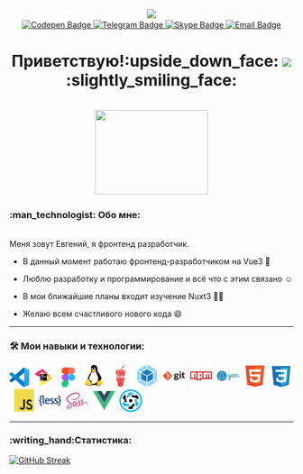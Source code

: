 <div id="header" align="center">
  
  <img src="https://user-images.githubusercontent.com/77696871/177855602-2f1488aa-7da9-4459-9446-9b0f795524c3.png" width="400"/>
</div>
<div id="badges" align="center">
  <a href="https://codepen.io/your-work">
    <img src="https://img.shields.io/badge/codepen-black?style=for-the-badge&logo=codepen&logoColor=white" alt="Codepen Badge"/>
  </a>
  <a href="https://t.me/Evg_14">
    <img src="https://img.shields.io/badge/telegram-black?style=for-the-badge&logo=telegram&logoColor=white" alt="Telegram Badge"/>
  </a>
  <a href="https://join.skype.com/invite/lL0Tr1ceiSqf">
    <img src="https://img.shields.io/badge/skype-black?style=for-the-badge&logo=skype&logoColor=white" alt="Skype Badge"/>
  </a>
  <a href="mailto:zuevevgen93@mail.ru">
    <img src="https://img.shields.io/badge/email-black?style=for-the-badge&logo=email&logoColor=black" alt="Email Badge"/>
  </a>
</div>
<h1 align="center">
  Приветствую!:upside_down_face:
  <img src="https://media.giphy.com/media/hvRJCLFzcasrR4ia7z/giphy.gif" width="30px"/>
  :slightly_smiling_face:
</h1>
<br>
<div align="center">
  <img src="https://media.giphy.com/media/HscDLzkO8EOTmgkhQP/giphy.gif" width="200" height="150"/>
</div>
<h3>:man_technologist: Обо мне:</h3> <br>
Меня зовут Евгений, я фронтенд разработчик.

- В данный момент работаю фронтенд-разработчиком на Vue3 :slightly_smiling_face:

- Люблю разработку и программирование и всё что с этим связано :relaxed:

- В мои ближайшие планы входит изучение Nuxt3 :technologist:

- Желаю всем счастливого нового кода :smile:

---
### :hammer_and_wrench: Мои навыки и технологии:
<div>
  <img src="https://github.com/devicons/devicon/blob/master/icons/vscode/vscode-original.svg" title="VScode" alt="VScode" width="35" height="35"/>&nbsp;
  <img src="https://github.com/devicons/devicon/blob/master/icons/jetbrains/jetbrains-original.svg" title="WebStorm" alt="WebStorm" width="35" height="35"/>&nbsp;
  <img src="https://github.com/devicons/devicon/blob/master/icons/figma/figma-original.svg" title="Figma" alt="figma" width="35" height="35"/>&nbsp;
  <img src="https://github.com/devicons/devicon/blob/master/icons/linux/linux-original.svg" title="Linux" alt="Linux" width="40" height="40"/>&nbsp;
  <img src="https://github.com/devicons/devicon/blob/master/icons/gulp/gulp-plain.svg" title="Gulp" alt="Gulp" width="40" height="40"/>&nbsp;
  <img src="https://github.com/devicons/devicon/blob/master/icons/webpack/webpack-original.svg" title="Webpack" alt="Webpack" width="40" height="40"/>&nbsp;
  <img src="https://github.com/devicons/devicon/blob/master/icons/git/git-original-wordmark.svg" title="Git" alt="Git" width="40" height="40"/>&nbsp;
  <img src="https://github.com/devicons/devicon/blob/master/icons/npm/npm-original-wordmark.svg" title="NPM" alt="NPM" width="40" height="40"/>&nbsp;
  <img src="https://github.com/devicons/devicon/blob/master/icons/yarn/yarn-original-wordmark.svg" title="Yarn" alt="Yarn" width="40" height="40"/>&nbsp;
  <img src="https://github.com/devicons/devicon/blob/master/icons/html5/html5-original.svg" title="HTML5" alt="HTML" width="39" height="39"/>&nbsp;
  <img src="https://github.com/devicons/devicon/blob/master/icons/css3/css3-original.svg"  title="CSS3" alt="CSS" width="38" height="38"/>&nbsp;
  <img src="https://github.com/devicons/devicon/blob/master/icons/javascript/javascript-original.svg" title="JavaScript" alt="JavaScript" width="36" height="41"/>&nbsp;
  <img src="https://github.com/devicons/devicon/blob/master/icons/less/less-plain-wordmark.svg" title="Less" alt="Less" width="40" height="40"/>&nbsp;
  <img src="https://github.com/devicons/devicon/blob/master/icons/sass/sass-original.svg" title="Sass" alt="Sass" width="40" height="40"/>&nbsp;
  <img src="https://github.com/devicons/devicon/blob/master/icons/vuejs/vuejs-original.svg" title="Vue3" alt="Vue" width="40" height="40"/>&nbsp;
  <img src="https://github.com/devicons/devicon/blob/master/icons/quasar/quasar-original.svg" title="Quasar framework" alt="Quasar" width="40" height="40"/>&nbsp;
</div>

---
<h3>:writing_hand:Статистика:</h3>

[![GitHub Streak](http://github-readme-streak-stats.herokuapp.com?user=Eugene-gif&theme=github-dark&hide_border=true&date_format=j%20M%5B%20Y%5D&locale=ru&stroke=DD674C&fire=DD674C&ring=5561DD&dates=5561DD&sideLabels=DD674C&currStreakLabel=DD674C&currStreakNum=5561DD&sideNums=5561DD)](https://git.io/streak-stats)



